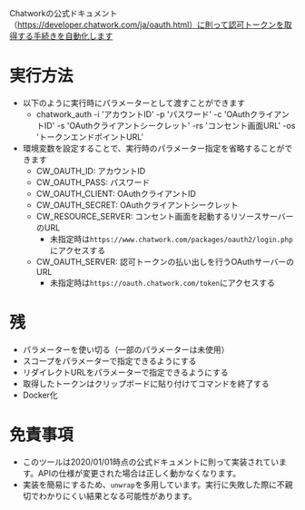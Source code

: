 Chatworkの公式ドキュメント（https://developer.chatwork.com/ja/oauth.html）に則って認可トークンを取得する手続きを自動化します
# 実行方法
- 以下のように実行時にパラメーターとして渡すことができます
  - chatwork_auth -i 'アカウントID' -p 'パスワード' -c 'OAuthクライアントID' -s 'OAuthクライアントシークレット' -rs 'コンセント画面URL' -os 'トークンエンドポイントURL'
- 環境変数を設定することで、実行時のパラメーター指定を省略することができます
  - CW_OAUTH_ID: アカウントID
  - CW_OAUTH_PASS: パスワード
  - CW_OAUTH_CLIENT: OAuthクライアントID
  - CW_OAUTH_SECRET: OAuthクライアントシークレット
  - CW_RESOURCE_SERVER: コンセント画面を起動するリソースサーバーのURL
    - 未指定時は`https://www.chatwork.com/packages/oauth2/login.php`にアクセスする
  - CW_OAUTH_SERVER: 認可トークンの払い出しを行うOAuthサーバーのURL
    - 未指定時は`https://oauth.chatwork.com/token`にアクセスする
# 残
- パラメーターを使い切る（一部のパラメーターは未使用）
- スコープをパラメーターで指定できるようにする
- リダイレクトURLをパラメーターで指定できるようにする
- 取得したトークンはクリップボードに貼り付けてコマンドを終了する
- Docker化
# 免責事項
- このツールは2020/01/01時点の公式ドキュメントに則って実装されています。APIの仕様が変更された場合は正しく動かなくなります。
- 実装を簡易にするため、`unwrap`を多用しています。実行に失敗した際に不親切でわかりにくい結果となる可能性があります。
